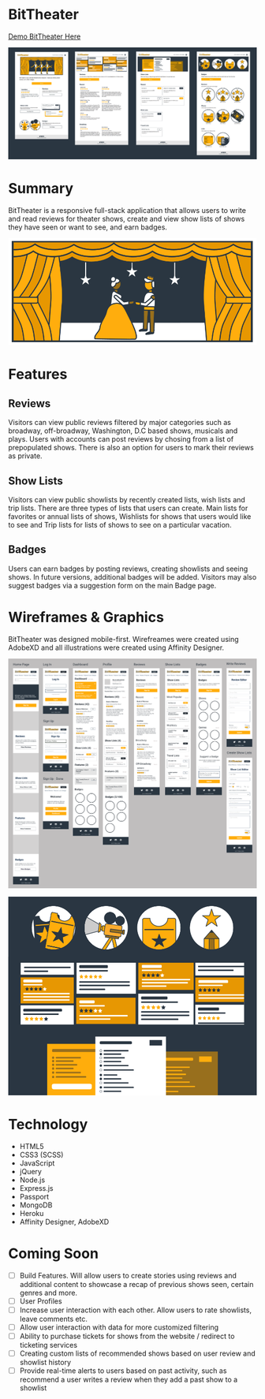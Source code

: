 # BitTheater
[Demo BitTheater Here](https://bittheater.herokuapp.com/)

![BitTheater Screenshots](public/imgs/screenshots.png?raw=true "BitTheater Screenshots")

# Summary
BitTheater is a responsive full-stack application that allows users to write and read reviews for theater shows, create and view show lists of shows they have seen or want to see, and earn badges. 

![BitTheater Animated SVG Image](public/imgs/home-image.gif?raw=true "BitTheater Animated SVG Image")

# Features

## Reviews

Visitors can view public reviews filtered by major categories such as broadway, off-broadway, Washington, D.C based shows, musicals and plays. Users with accounts can post reviews by chosing from a list of prepopulated shows. There is also an option for users to mark their reviews as private.

## Show Lists
Visitors can view public showlists by recently created lists, wish lists and trip lists. There are three types of lists that users can create. Main lists for favorites or annual lists of shows, Wishlists for shows that users would like to see and Trip lists for lists of shows to see on a particular vacation.

## Badges
Users can earn badges by posting reviews, creating showlists and seeing shows. In future versions, additional badges will be added. Visitors may also suggest badges via a suggestion form on the main Badge page. 

# Wireframes & Graphics

BitTheater was designed mobile-first. Wirefreames were created using AdobeXD and all illustrations were created using Affinity Designer.

![BitTheater Wireframes](public/imgs/wireframes.png?raw=true "BitTheater Wirefreames")

![BitTheater Graphics Screenshot](public/imgs/screenshots3.jpg?raw=true "BitTheater Graphics Screenshots")

# Technology

* HTML5
* CSS3 (SCSS)
* JavaScript
* jQuery
* Node.js
* Express.js
* Passport
* MongoDB
* Heroku
* Affinity Designer, AdobeXD


# Coming Soon

- [ ] Build Features. Will allow users to create stories using reviews and additional content to showcase a recap of previous shows seen, certain genres and more.
- [ ] User Profiles
- [ ] Increase user interaction with each other. Allow users to rate showlists, leave comments etc.
- [ ] Allow user interaction with data for more customized filtering
- [ ] Ability to purchase tickets for shows from the website / redirect to ticketing services
- [ ] Creating custom lists of recommended shows based on user review and showlist history
- [ ] Provide real-time alerts to users based on past activity, such as recommend a user writes a review when they add a past show to a showlist
